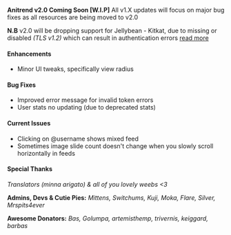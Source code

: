 __Anitrend v2.0 Coming Soon [W.I.P]__ All v1.X updates will focus on major bug fixes as all resources are being moved to v2.0

__N.B__ v2.0 will be dropping support for Jellybean - Kitkat, due to missing or disabled _(TLS v1.2)_
which can result in authentication errors [read more](https://github.com/square/okhttp/issues/2372)

#### Enhancements
- Minor UI tweaks, specifically view radius

#### Bug Fixes
- Improved error message for invalid token errors
- User stats no updating (due to deprecated stats)

#### Current Issues
- Clicking on @username shows mixed feed
- Sometimes image slide count doesn't change when you slowly scroll horizontally in feeds

#### Special Thanks
_Translators (minna arigato) & all of you lovely weebs <3_

__Admins, Devs & Cutie Pies:__
_Mittens, Switchums, Kuji, Moka, Flare, Silver, Mrspits4ever_

__Awesome Donators:__
_Bas, Golumpa, artemisthemp, trivernis, keiggard, barbas_

